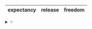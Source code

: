 | expectancy | release | freedom |
| :--------: | :-----: | :-----: |

<details>
  <summary>✨</summary>
  These words are chosen at random each day. New words will appear here tomorrow morning.
</details>